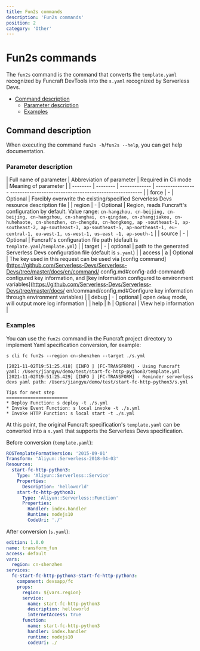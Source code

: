 ```yaml
---
title: Fun2s commands
description: 'Fun2s commands'
position: 2
category: 'Other'
---
```

# Fun2s commands

The `fun2s` command is the command that converts the `template.yaml` recognized by Funcraft DevTools into the `s.yaml` recognized by Serverless Devs.

- [Command description](#command-description)
  - [Parameter description](#parameter-description)
  - [Examples](#Examples)


## Command description

When executing the command `fun2s -h`/`fun2s --help`, you can get help documentation.

### Parameter description

| Full name of parameter | Abbreviation of parameter | Required in Cli mode | Meaning of parameter |
| -------- | -------- | ------------- | ----------------- ------------------------------------------------------- |
| force | - | Optional | Forcibly overwrite the existing/specified Serverless Devs resource description file |
| region | - | Optional | Region, reads Funcraft's configuration by default. Value range: `cn-hangzhou, cn-beijing, cn-beijing, cn-hangzhou, cn-shanghai, cn-qingdao, cn-zhangjiakou, cn-huhehaote, cn-shenzhen, cn-chengdu, cn-hongkong, ap -southeast-1, ap-southeast-2, ap-southeast-3, ap-southeast-5, ap-northeast-1, eu-central-1, eu-west-1, us-west-1, us-east -1, ap-south-1` |
| source | - | Optional | Funcraft's configuration file path (default is `template.yaml`/`template.yml`) |
| target | - | optional | path to the generated Serverless Devs configuration file (default is `s.yaml`) |
| access | a | Optional | The key used in this request can be used via [config command](https://github.com/Serverless-Devs/Serverless-Devs/tree/master/docs/en/command/ config.md#config-add-command) configured key information, and [key information configured to environment variables](https://github.com/Serverless-Devs/Serverless-Devs/tree/master/docs/ en/command/config.md#Configure key information through environment variables) |
| debug | - | optional | open `debug` mode, will output more log information |
| help | h | Optional | View help information |

### Examples

You can use the `fun2s` command in the Funcraft project directory to implement Yaml specification conversion, for example:

```shell script
s cli fc fun2s --region cn-shenzhen --target ./s.yml

[2021-11-02T19:51:25.418] [INFO ] [FC-TRANSFORM] - Using funcraft yaml: /Users/jiangyu/demo/test/start-fc-http-python3/template.yml
[2021-11-02T19:51:25.429] [INFO ] [FC-TRANSFORM] - Reminder serverless devs yaml path: /Users/jiangyu/demo/test/start-fc-http-python3/s.yml

Tips for next step
=======================
* Deploy Function: s deploy -t ./s.yml
* Invoke Event Function: s local invoke -t ./s.yml
* Invoke HTTP Function: s local start -t ./s.yml
````

At this point, the original Funcraft specification's `template.yaml` can be converted into a `s.yaml` that supports the Serverless Devs specification.

Before conversion (`template.yaml`):

````yaml
ROSTemplateFormatVersion: '2015-09-01'
Transform: 'Aliyun::Serverless-2018-04-03'
Resources:
  start-fc-http-python3:
    Type: 'Aliyun::Serverless::Service'
    Properties:
      Description: 'helloworld'
    start-fc-http-python3:
      Type: 'Aliyun::Serverless::Function'
      Properties:
        Handler: index.handler
        Runtime: nodejs10
        CodeUri: './'
````

After conversion (`s.yaml`):

````yaml
edition: 1.0.0
name: transform_fun
access: default
vars:
  region: cn-shenzhen
services:
  fc-start-fc-http-python3-start-fc-http-python3:
    component: devsapp/fc
    props:
      region: ${vars.region}
      service:
        name: start-fc-http-python3
        description: helloworld
        internetAccess: true
      function:
        name: start-fc-http-python3
        handler: index.handler
        runtime: nodejs10
        codeUri: ./
```` 
